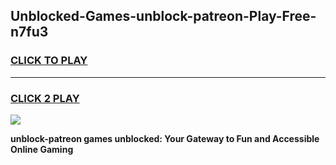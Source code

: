 
## Unblocked-Games-unblock-patreon-Play-Free-n7fu3
<h3>
<a href="https://premium76.site?title=unblock-patreon&ref=21A">CLICK TO PLAY</a></h3>
<hr>

<h3>
<a href="https://premium76.site?title=unblock-patreon&ref=21A">CLICK 2 PLAY</a>
  
</h3>

<a href="https://premium76.site?title=unblock-patreon&ref=21A"><img src="https://clearcache.store/games.png"></a>


**unblock-patreon games unblocked: Your Gateway to Fun and Accessible Online Gaming**
